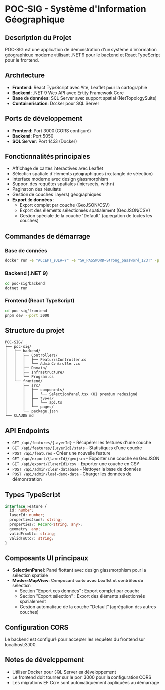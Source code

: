 # POC-SIG - Système d'Information Géographique

## Description du Projet
POC-SIG est une application de démonstration d'un système d'information géographique moderne utilisant .NET 9 pour le backend et React TypeScript pour le frontend.

## Architecture
- **Frontend**: React TypeScript avec Vite, Leaflet pour la cartographie
- **Backend**: .NET 9 Web API avec Entity Framework Core
- **Base de données**: SQL Server avec support spatial (NetTopologySuite)
- **Containerisation**: Docker pour SQL Server

## Ports de développement
- **Frontend**: Port 3000 (CORS configuré)
- **Backend**: Port 5050
- **SQL Server**: Port 1433 (Docker)

## Fonctionnalités principales
- Affichage de cartes interactives avec Leaflet
- Sélection spatiale d'éléments géographiques (rectangle de sélection)
- Interface moderne avec design glassmorphism
- Support des requêtes spatiales (intersects, within)
- Pagination des résultats
- Gestion de couches (layers) géographiques
- **Export de données** :
  - Export complet par couche (GeoJSON/CSV)
  - Export des éléments sélectionnés spatialement (GeoJSON/CSV)
  - Gestion spéciale de la couche "Default" (agrégation de toutes les couches)

## Commandes de démarrage

### Base de données
```bash
docker run -e "ACCEPT_EULA=Y" -e "SA_PASSWORD=Strong_password_123!" -p 1433:1433 --name sqlserver-poc-sig -d mcr.microsoft.com/mssql/server:2022-latest
```

### Backend (.NET 9)
```bash
cd poc-sig/backend
dotnet run
```

### Frontend (React TypeScript)
```bash
cd poc-sig/frontend
pnpm dev --port 3000
```

## Structure du projet
```
POC-SIG/
├── poc-sig/
│   ├── backend/
│   │   ├── Controllers/
│   │   │   ├── FeaturesController.cs
│   │   │   └── AdminController.cs
│   │   ├── Domain/
│   │   ├── Infrastructure/
│   │   └── Program.cs
│   └── frontend/
│       ├── src/
│       │   ├── components/
│       │   │   └── SelectionPanel.tsx (UI premium redesigné)
│       │   ├── types/
│       │   │   └── api.ts
│       │   └── pages/
│       └── package.json
└── CLAUDE.md
```

## API Endpoints
- `GET /api/features/{layerId}` - Récupérer les features d'une couche
- `GET /api/features/{layerId}/stats` - Statistiques d'une couche
- `POST /api/features` - Créer une nouvelle feature
- `GET /api/export/{layerId}/geojson` - Exporter une couche en GeoJSON
- `GET /api/export/{layerId}/csv` - Exporter une couche en CSV
- `POST /api/admin/clean-database` - Nettoyer la base de données
- `POST /api/admin/load-demo-data` - Charger les données de démonstration

## Types TypeScript
```typescript
interface Feature {
  id: number;
  layerId: number;
  propertiesJson?: string;
  properties?: Record<string, any>;
  geometry: any;
  validFromUtc: string;
  validToUtc?: string;
}
```

## Composants UI principaux
- **SelectionPanel**: Panel flottant avec design glassmorphism pour la sélection spatiale
- **ModernMapView**: Composant carte avec Leaflet et contrôles de sélection
  - Section "Export des données" : Export complet par couche
  - Section "Export sélection" : Export des éléments sélectionnés spatialement
  - Gestion automatique de la couche "Default" (agrégation des autres couches)

## Configuration CORS
Le backend est configuré pour accepter les requêtes du frontend sur localhost:3000.

## Notes de développement
- Utiliser Docker pour SQL Server en développement
- Le frontend doit tourner sur le port 3000 pour la configuration CORS
- Les migrations EF Core sont automatiquement appliquées au démarrage